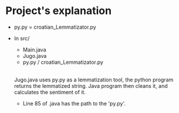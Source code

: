 # Project's explanation

- py.py = croatian_Lemmatizator.py
- In src/
    -   Main.java
    -   Jugo.java
    -   py.py / croatian_Lemmatizator.py
        
    <br>
    
    Jugo.java uses py.py as a lemmatization tool, the python program returns the lemmatized string. 
    Java program then cleans it, and calculates the sentiment of it.

    -   Line 85 of .java has the path to the 'py.py'.
